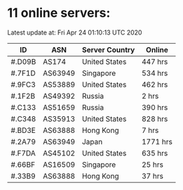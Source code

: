 # 11 online servers:

Latest update at: Fri Apr 24 01:10:13 UTC 2020

| ID | ASN | Server Country | Online |
| -- | --- | -------------- | ------ |
| #.D09B | AS174 | United States | 447 hrs |
| #.7F1D | AS63949 | Singapore | 534 hrs |
| #.9FC3 | AS53889 | United States | 462 hrs |
| #.1F2B | AS49392 | Russia | 2 hrs |
| #.C133 | AS51659 | Russia | 390 hrs |
| #.C348 | AS35913 | United States | 828 hrs |
| #.BD3E | AS63888 | Hong Kong | 7 hrs |
| #.2A79 | AS63949 | Japan | 1771 hrs |
| #.F7DA | AS45102 | United States | 635 hrs |
| #.66BF | AS16509 | Singapore | 25 hrs |
| #.33B9 | AS63888 | Hong Kong | 37 hrs |


